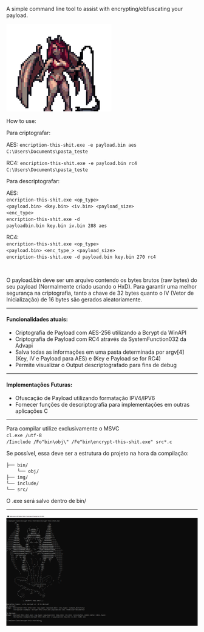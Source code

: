 A simple command line tool to assist with encrypting/obfuscating your payload. 

![succubus_png](img/suc_gif.gif)

How to use:

Para criptografar:

AES:
<code>encription-this-shit.exe -e payload.bin aes C:\Users\Documents\pasta_teste</code><br>

RC4:
<code>encription-this-shit.exe -e payload.bin rc4 C:\Users\Documents\pasta_teste</code><br>

Para descriptografar:

AES:<br>
<code>encription-this-shit.exe <op_type> <payload.bin> <key.bin> <iv.bin> <payload_size> <enc_type><br></code>
<code>encription-this-shit.exe -d payloadbin.bin key.bin iv.bin 288 aes</code>

RC4:<br>
<code>encription-this-shit.exe <op_type> <payload.bin> <enc_type_> <payload_size><br></code>
<code>encription-this-shit.exe -d payload.bin key.bin 270 rc4</code>

<br>

O payload.bin deve ser um arquivo contendo os bytes brutos (raw bytes) do seu payload (Normalmente criado usando o HxD). Para garantir uma melhor segurança na criptografia, tanto a chave de 32 bytes quanto o IV (Vetor de Inicialização) de 16 bytes são gerados aleatoriamente.

<hr>

#### Funcionalidades atuais:

- Criptografia de Payload com AES-256 utilizando a Bcrypt da WinAPI
- Criptografia de Payload com RC4 através da SystemFunction032 da Advapi
- Salva todas as informações em uma pasta determinada por argv[4] (Key, IV e Payload para AES) e (Key e Payload se for RC4)
- Permite visualizar o Output descriptografado para fins de debug

<hr>

#### Implementações Futuras:

- Ofuscação de Payload utilizando formatação IPV4/IPV6
- Fornecer funções de descriptografia para implementações em outras aplicações C

<hr>

Para compilar utilize exclusivamente o MSVC<br>
<code>cl.exe /utf-8 /Iinclude /Fo"bin\obj\\" /Fe"bin\encrypt-this-shit.exe" src\*.c</code>

Se possível, essa deve ser a estrutura do projeto na hora da compilação:<br>
```
├── bin/
    └── obj/
├── img/
└── include/
└── src/
```

O .exe será salvo dentro de bin/

<hr>

![usage](img/usage_screenshot.png)